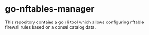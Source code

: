 # go-nftables-manager
This repository contains a go cli tool which allows configuring nftable firewall rules based on a consul catalog data.
